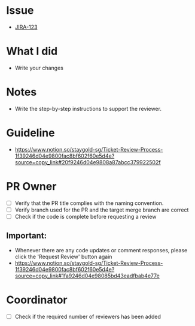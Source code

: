 # Issue
- [JIRA-123](https://jira.company.com/browse/JIRA-123)

# What I did
- Write your changes

# Notes
- Write the step-by-step instructions to support the reviewer.

# Guideline
- https://www.notion.so/staygold-sg/Ticket-Review-Process-1f39246d04e9800fac8bf602f60e5d4e?source=copy_link#20f9246d04e9808a87abcc379922502f

# PR Owner
- [ ] Verify that the PR title complies with the naming convention.
- [ ] Verify branch used for the PR and the target merge branch are correct
- [ ] Check if the code is complete before requesting a review

## **Important**: 
- Whenever there are any code updates or comment responses, please click the 'Request Review' button again
- https://www.notion.so/staygold-sg/Ticket-Review-Process-1f39246d04e9800fac8bf602f60e5d4e?source=copy_link#1fa9246d04e98085bd43eadfbab4e77e

# Coordinator
- [ ] Check if the required number of reviewers has been added
